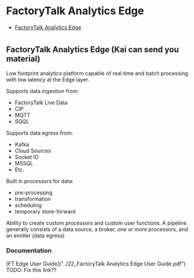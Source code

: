 # FactoryTalk Analytics Edge

- [FactoryTalk Analytics Edge]("https://www.rockwellautomation.com/en_NA/products/analytics/overview.page?pagetitle=FactoryTalk-Analytics-Platform&docid=c76b03a6a882d1802d961e37d1f00bb4")

# 
## FactoryTalk Analytics Edge (Kai can send you material)

Low footprint analytics platform capable of real time and batch processing with low latency at the Edge layer.

Supports data ingestion from:
- FactoryTalk Live Data
- CIP
- MQTT
- SQQL

Supports data egress from:
- Kafka
- Cloud Sources
- Socket IO
- MSSQL
- Etc.

Built in processors for data:
- pre-processing
- transformation
- scheduling
- temporary store-forward

Ability to create custom processors and custom user functions.
A pipeline generally consists of a data source, a broker, one or more processors, and an emitter (data egress)

### Documentation
[FT Edge User Guide]("../22_FactoryTalk Analytics Edge User Guide.pdf") TODO: Fix this link??

# 